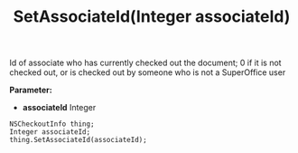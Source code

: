 ﻿---
uid: crmscript_ref_NSCheckoutInfo_SetAssociateId
title: SetAssociateId(Integer associateId)
intellisense: NSCheckoutInfo.SetAssociateId
keywords: NSCheckoutInfo, GetAssociateId
so.topic: reference
---

Id of associate who has currently checked out the document; 0 if it is not checked out,  or is checked out by someone who is not a SuperOffice user

**Parameter:** 
 - **associateId** Integer

```crmscript
NSCheckoutInfo thing;
Integer associateId;
thing.SetAssociateId(associateId);
```

